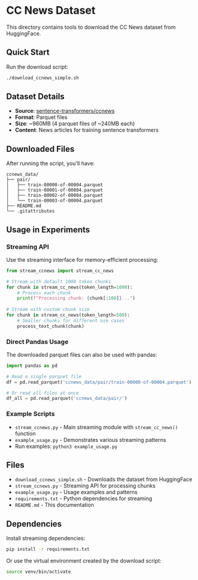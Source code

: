 # CC News Dataset

This directory contains tools to download the CC News dataset from HuggingFace.

## Quick Start

Run the download script:
```bash
./download_ccnews_simple.sh
```

## Dataset Details

- **Source**: [sentence-transformers/ccnews](https://huggingface.co/datasets/sentence-transformers/ccnews)
- **Format**: Parquet files
- **Size**: ~960MB (4 parquet files of ~240MB each)
- **Content**: News articles for training sentence transformers

## Downloaded Files

After running the script, you'll have:
```
ccnews_data/
├── pair/
│   ├── train-00000-of-00004.parquet
│   ├── train-00001-of-00004.parquet
│   ├── train-00002-of-00004.parquet
│   └── train-00003-of-00004.parquet
├── README.md
└── .gitattributes
```

## Usage in Experiments

### Streaming API

Use the streaming interface for memory-efficient processing:

```python
from stream_ccnews import stream_cc_news

# Stream with default 1000 token chunks
for chunk in stream_cc_news(token_length=1000):
    # Process each chunk
    print(f"Processing chunk: {chunk[:100]}...")
    
# Stream with custom chunk size
for chunk in stream_cc_news(token_length=500):
    # Smaller chunks for different use cases
    process_text_chunk(chunk)
```

### Direct Pandas Usage

The downloaded parquet files can also be used with pandas:

```python
import pandas as pd

# Read a single parquet file
df = pd.read_parquet('ccnews_data/pair/train-00000-of-00004.parquet')

# Or read all files at once
df_all = pd.read_parquet('ccnews_data/pair/')
```

### Example Scripts

- `stream_ccnews.py` - Main streaming module with `stream_cc_news()` function
- `example_usage.py` - Demonstrates various streaming patterns
- Run examples: `python3 example_usage.py`

## Files

- `download_ccnews_simple.sh` - Downloads the dataset from HuggingFace
- `stream_ccnews.py` - Streaming API for processing chunks
- `example_usage.py` - Usage examples and patterns
- `requirements.txt` - Python dependencies for streaming
- `README.md` - This documentation

## Dependencies

Install streaming dependencies:
```bash
pip install -r requirements.txt
```

Or use the virtual environment created by the download script:
```bash
source venv/bin/activate
```